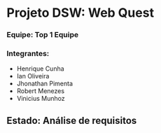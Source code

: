 # Projeto DSW: Web Quest
### **Equipe:** Top 1 Equipe
### **Integrantes:**
- Henrique Cunha
- Ian Oliveira
- Jhonathan Pimenta
- Robert Menezes
- Vinicius Munhoz

## Estado: Análise de requisitos


